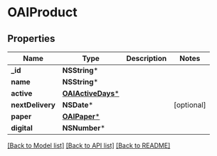 # OAIProduct

## Properties
Name | Type | Description | Notes
------------ | ------------- | ------------- | -------------
**_id** | **NSString*** |  | 
**name** | **NSString*** |  | 
**active** | [**OAIActiveDays***](OAIActiveDays.md) |  | 
**nextDelivery** | **NSDate*** |  | [optional] 
**paper** | [**OAIPaper***](OAIPaper.md) |  | 
**digital** | **NSNumber*** |  | 

[[Back to Model list]](../README.md#documentation-for-models) [[Back to API list]](../README.md#documentation-for-api-endpoints) [[Back to README]](../README.md)


